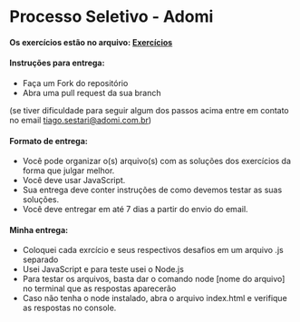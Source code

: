 # Processo Seletivo - Adomi

#### Os exercícios estão no arquivo: [Exercícios](processo_seletivo.md)

#### Instruções para entrega:
- Faça um Fork do repositório
- Abra uma pull request da sua branch

(se tiver dificuldade para seguir algum dos passos acima entre em contato
no email tiago.sestari@adomi.com.br)

#### Formato de entrega:
- Você pode organizar o(s) arquivo(s) com as soluções dos exercícios da forma que julgar melhor.
- Você deve usar JavaScript.
- Sua entrega deve conter instruções de como devemos testar as suas soluções.
- Você deve entregar em até 7 dias a partir do envio do email.


#### Minha entrega:
- Coloquei cada exrcício e seus respectivos desafios em um arquivo .js separado
- Usei JavaScript e para teste usei o Node.js
- Para testar os arquivos, basta dar o comando node [nome do arquivo] no terminal que as respostas aparecerão
- Caso não tenha o node instalado, abra o arquivo index.html e verifique as respostas no console.
